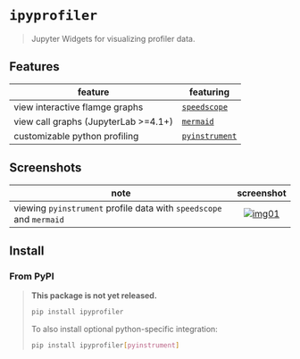 # `ipyprofiler`

> Jupyter Widgets for visualizing profiler data.

## Features

| feature                              | featuring                      |
| ------------------------------------ | ------------------------------ |
| view interactive flamge graphs       | [`speedscope`][speedscope]     |
| view call graphs (JupyterLab >=4.1+) | [`mermaid`][mermaid]           |
| customizable python profiling        | [`pyinstrument`][pyinstrument] |

[speedscope]: https://github.com/jlfwong/speedscope
[pyinstrument]: https://github.com/joerick/pyinstrument
[mermaid]: https://github.com/mermaid-js/mermaid

## Screenshots

| note                                                                |    screenshot     |
| ------------------------------------------------------------------- | :---------------: |
| viewing `pyinstrument` profile data with `speedscope` and `mermaid` | [![img01]][img01] |

[img01]: https://github.com/user-attachments/assets/ea0f7649-e35e-482b-971b-80d54ec2678d

## Install

### From PyPI

> **This package is not yet released.**
>
> ```bash
> pip install ipyprofiler
> ```
>
> To also install optional python-specific integration:
>
> ```bash
> pip install ipyprofiler[pyinstrument]
> ```
